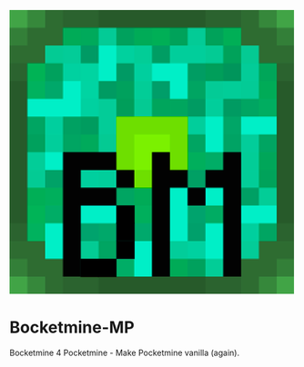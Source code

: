 ![Bocketmine-MP](https://github.com/Bocketmine/Bocketmine-MP/blob/main/BocketmineLogo.png?raw=true)

# Bocketmine-MP
Bocketmine 4 Pocketmine - Make Pocketmine vanilla (again).
